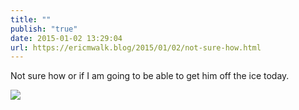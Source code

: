 ```yaml
---
title: ""
publish: "true"
date: 2015-01-02 13:29:04
url: https://ericmwalk.blog/2015/01/02/not-sure-how.html
---
```


Not sure how or if I am going to be able to get him off the ice today.

![](https://ericmwalk.blog/uploads/2022/eb477e6d53.jpg)